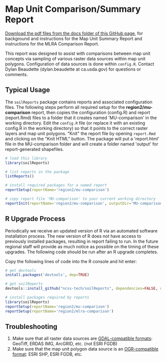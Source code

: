 # Map Unit Comparison/Summary Report

[Download the pdf files from the docs folder of this GitHub page](https://github.com/ncss-tech/soilReports/tree/master/docs), for background and instructions for the Map Unit Summary Report and instructions for the MLRA Comparison Report.

This report was designed to assist with comparisons between map unit concepts via sampling of various raster data sources within map unit polygons. Configuration of data sources is done within `config.R`. Contact Dylan Beaudette (dylan.beaudette at ca.usda.gov) for questions or comments.

## Typical Usage
The `soilReports` package contains reports and associated configuration files. The following steps perform all required setup for the **region2/mu-comparison** report, then copies the configuration (config.R) and report (report.Rmd) files to a folder that it creates named 'MU-comparison' in the working directory. Edit the `config.R` file (or replace it with an existing config.R in the working directory) so that it points to the correct raster layers and map unit polygons. "Knit" the report file by opening `report.Rmd` and clicking on the "Knit HTML" button. The package will put a 'report.html' file in the MU-comparison folder and will create a folder named 'output' for report-generated shapefiles.

```r
# load this library
library(soilReports)

# list reports in the package
listReports()

# install required packages for a named report
reportSetup(reportName='region2/mu-comparison')

# copy report file 'MU-comparison' to your current working directory
reportInit(reportName='region2/mu-comparison', outputDir='MU-comparison')
```

## R Upgrade Process
Periodically we receive an updated version of R via an automated software installation process. The new version of R does not have access to previously installed packages, resulting in report failing to run. In the future regional staff will provide as much notice as possible on the timing of these upgrades. The following code should be run after an R upgrade completes.

Copy the following lines of code into the R console and hit enter:

```r
# get devtools  
install.packages('devtools', dep=TRUE)

# get soilReports
devtools::install_github("ncss-tech/soilReports", dependencies=FALSE, upgrade_dependencies=FALSE)

# install packages required by reports
library(soilReports)
reportSetup(reportName='region2/mu-comparison')
reportSetup(reportName='region2/mlra-comparison')
```

## Troubleshooting
1. Make sure that all raster data sources are [GDAL-compatible formats](http://www.gdal.org/formats_list.html): GeoTiff, ERDAS IMG, ArcGRID, etc. (not ESRI FGDB)
2. Make sure that the map unit polygon data source is an [OGR-compatible format](http://www.gdal.org/ogr_formats.html): ESRI SHP, ESRI FGDB, etc.

